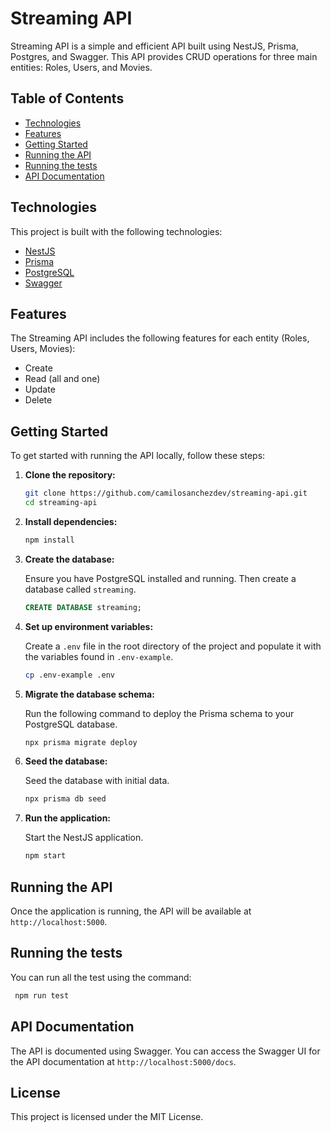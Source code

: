 # Streaming API

Streaming API is a simple and efficient API built using NestJS, Prisma, Postgres, and Swagger. This API provides CRUD operations for three main entities: Roles, Users, and Movies.

## Table of Contents

- [Technologies](#technologies)
- [Features](#features)
- [Getting Started](#getting-started)
- [Running the API](#running-the-api)
- [Running the tests](#running-the-tests)
- [API Documentation](#api-documentation)

## Technologies

This project is built with the following technologies:

- [NestJS](https://nestjs.com/)
- [Prisma](https://www.prisma.io/)
- [PostgreSQL](https://www.postgresql.org/)
- [Swagger](https://swagger.io/)

## Features

The Streaming API includes the following features for each entity (Roles, Users, Movies):

- Create
- Read (all and one)
- Update
- Delete

## Getting Started

To get started with running the API locally, follow these steps:

1. **Clone the repository:**

   ```bash
   git clone https://github.com/camilosanchezdev/streaming-api.git
   cd streaming-api
   ```

2. **Install dependencies:**

   ```bash
   npm install
   ```

3. **Create the database:**

   Ensure you have PostgreSQL installed and running. Then create a database called `streaming`.

   ```sql
   CREATE DATABASE streaming;
   ```

4. **Set up environment variables:**

   Create a `.env` file in the root directory of the project and populate it with the variables found in `.env-example`.

   ```bash
   cp .env-example .env
   ```

5. **Migrate the database schema:**

   Run the following command to deploy the Prisma schema to your PostgreSQL database.

   ```bash
   npx prisma migrate deploy
   ```

6. **Seed the database:**

   Seed the database with initial data.

   ```bash
   npx prisma db seed
   ```

7. **Run the application:**

   Start the NestJS application.

   ```bash
   npm start
   ```

## Running the API

Once the application is running, the API will be available at `http://localhost:5000`.

## Running the tests

You can run all the test using the command:

```bash
 npm run test
```

## API Documentation

The API is documented using Swagger. You can access the Swagger UI for the API documentation at `http://localhost:5000/docs`.

## License

This project is licensed under the MIT License.

